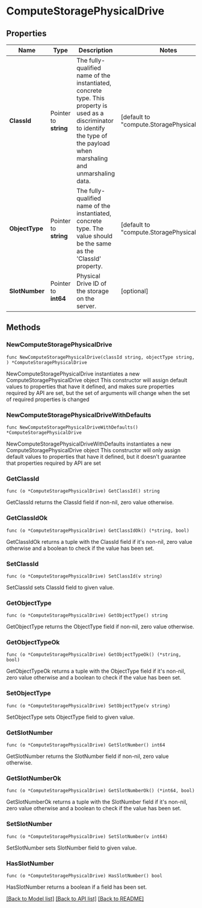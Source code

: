 # ComputeStoragePhysicalDrive

## Properties

Name | Type | Description | Notes
------------ | ------------- | ------------- | -------------
**ClassId** | Pointer to **string** | The fully-qualified name of the instantiated, concrete type. This property is used as a discriminator to identify the type of the payload when marshaling and unmarshaling data. | [default to "compute.StoragePhysicalDrive"]
**ObjectType** | Pointer to **string** | The fully-qualified name of the instantiated, concrete type. The value should be the same as the &#39;ClassId&#39; property. | [default to "compute.StoragePhysicalDrive"]
**SlotNumber** | Pointer to **int64** | Physical Drive ID of the storage on the server. | [optional] 

## Methods

### NewComputeStoragePhysicalDrive

`func NewComputeStoragePhysicalDrive(classId string, objectType string, ) *ComputeStoragePhysicalDrive`

NewComputeStoragePhysicalDrive instantiates a new ComputeStoragePhysicalDrive object
This constructor will assign default values to properties that have it defined,
and makes sure properties required by API are set, but the set of arguments
will change when the set of required properties is changed

### NewComputeStoragePhysicalDriveWithDefaults

`func NewComputeStoragePhysicalDriveWithDefaults() *ComputeStoragePhysicalDrive`

NewComputeStoragePhysicalDriveWithDefaults instantiates a new ComputeStoragePhysicalDrive object
This constructor will only assign default values to properties that have it defined,
but it doesn't guarantee that properties required by API are set

### GetClassId

`func (o *ComputeStoragePhysicalDrive) GetClassId() string`

GetClassId returns the ClassId field if non-nil, zero value otherwise.

### GetClassIdOk

`func (o *ComputeStoragePhysicalDrive) GetClassIdOk() (*string, bool)`

GetClassIdOk returns a tuple with the ClassId field if it's non-nil, zero value otherwise
and a boolean to check if the value has been set.

### SetClassId

`func (o *ComputeStoragePhysicalDrive) SetClassId(v string)`

SetClassId sets ClassId field to given value.


### GetObjectType

`func (o *ComputeStoragePhysicalDrive) GetObjectType() string`

GetObjectType returns the ObjectType field if non-nil, zero value otherwise.

### GetObjectTypeOk

`func (o *ComputeStoragePhysicalDrive) GetObjectTypeOk() (*string, bool)`

GetObjectTypeOk returns a tuple with the ObjectType field if it's non-nil, zero value otherwise
and a boolean to check if the value has been set.

### SetObjectType

`func (o *ComputeStoragePhysicalDrive) SetObjectType(v string)`

SetObjectType sets ObjectType field to given value.


### GetSlotNumber

`func (o *ComputeStoragePhysicalDrive) GetSlotNumber() int64`

GetSlotNumber returns the SlotNumber field if non-nil, zero value otherwise.

### GetSlotNumberOk

`func (o *ComputeStoragePhysicalDrive) GetSlotNumberOk() (*int64, bool)`

GetSlotNumberOk returns a tuple with the SlotNumber field if it's non-nil, zero value otherwise
and a boolean to check if the value has been set.

### SetSlotNumber

`func (o *ComputeStoragePhysicalDrive) SetSlotNumber(v int64)`

SetSlotNumber sets SlotNumber field to given value.

### HasSlotNumber

`func (o *ComputeStoragePhysicalDrive) HasSlotNumber() bool`

HasSlotNumber returns a boolean if a field has been set.


[[Back to Model list]](../README.md#documentation-for-models) [[Back to API list]](../README.md#documentation-for-api-endpoints) [[Back to README]](../README.md)


